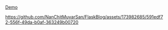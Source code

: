 [Demo](static/demo.mp4)

https://github.com/NanChitMuyarSan/FlaskBlog/assets/173982685/591edf72-556f-49da-b0af-363249b00720

